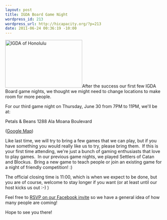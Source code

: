 ```yaml
--- 
layout: post
title: IGDA Board Game Night
wordpress_id: 213
wordpress_url: http://hicapacity.org/?p=213
date: 2011-06-24 00:36:19 -10:00
---
```

<a href="http://hicapacity.org/wp-content/uploads/2011/05/igda.jpeg"><img class="alignright size-full wp-image-178" title="IGDA" src="http://hicapacity.org/wp-content/uploads/2011/05/igda.jpeg" alt="IGDA of Honolulu" width="247" height="153" /></a>After the success our first few IGDA Board game nights, we thought we might need to change locations to make room for more people.

For our third game night on Thursday, June 30 from 7PM to 11PM, we'll be at:

Petals &amp; Beans
1288 Ala Moana Boulevard

(<a title="Google Map" href="http://maps.google.com/maps/place?q=1288+Ala+Moana+Blvd+petals+and+beans&amp;hl=en&amp;cid=16688401627082036617">Google Map</a>)

Like last time, we will try to bring a few games that we can play, but if you have something you would really like us to try, please bring them.  If this is your first time attending, we're just a bunch of gaming enthusiasts that love to play games.  In our previous game nights, we played Settlers of Catan and Blockus.  Bring a new game to teach people or join an existing game for a night of friendly competition! :)

The official closing time is 11:00, which is when we expect to be done, but you are of course, welcome to stay longer if you want (or at least until our host kicks us out :-) )

Feel free to <a title="Facebook RSVP" href="http://www.facebook.com/event.php?eid=153355684738012">RSVP on our Facebook invite</a> so we have a general idea of how many people are coming!

Hope to see you there!
